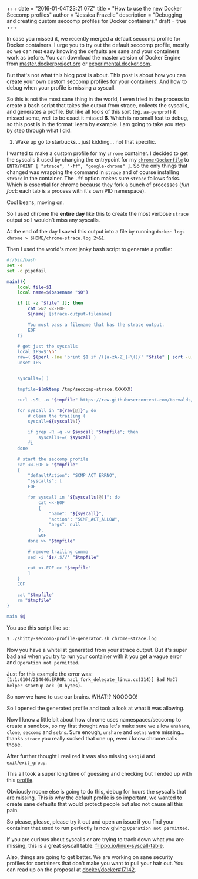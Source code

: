 +++
date = "2016-01-04T23:21:07Z"
title = "How to use the new Docker Seccomp profiles"
author = "Jessica Frazelle"
description = "Debugging and creating custom seccomp profiles for Docker containers."
draft = true
+++

In case you missed it, we recently merged a default seccomp profile for Docker
containers. I urge you to try out the default seccomp profile, mostly so we can
rest easy knowing the defaults are sane and your containers work as before.
You can download the master version of Docker Engine from
[master.dockerproject.org](https://master.dockerproject.org) or
[experimental.docker.com](https://experimental.docker.com).

But that's not what this blog post is about. This post is about how you can
create your own custom seccomp profiles for your containers. And how to debug when
your profile is missing a syscall.

So this is not the most sane thing in the world, I even tried in the process
to create a bash script that takes the output from strace, collects the
syscalls, and generates a profile. But like all tools of this sort (eg.
`aa-genprof`) it missed some, well to be exact it missed **6**. Which is no
small feat to debug, so this post is in the format: learn by example. I am
going to take you step by step through what I did.

1. Wake up go to starbucks... just kidding... not that specific.

I wanted to make a custom profile for my `chrome` container.
I decided to get the syscalls it used by changing the entrypoint for my
[`chrome/Dockerfile`](https://github.com/jfrazelle/dockerfiles/blob/master/chrome/stable/Dockerfile)
to `ENTRYPOINT [ "strace", "-ff", "google-chrome" ]`. So the only things that
changed was wrapping the command in `strace` and of course installing `strace`
in the container. The `-ff` option makes sure `strace` follows forks. Which is
essential for chrome because they fork a bunch of processes (*fun fact*: each tab
is a process with it's own PID namespace).

Cool beans, moving on.

So I used chrome the **entire day** like this to create the most verbose
`strace` output so I wouldn't miss any syscalls.

At the end of the day I saved this output into a file by running
`docker logs chrome > $HOME/chrome-strace.log 2>&1`.

Then I used the world's most janky bash script to generate a profile:

```bash
#!/bin/bash
set -e
set -o pipefail

main(){
	local file=$1
	local name=$(basename "$0")

	if [[ -z "$file" ]]; then
		cat >&2 <<-EOF
		${name} [strace-output-filename]

		You must pass a filename that has the strace output.
		EOF
	fi

	# get just the syscalls
	local IFS=$'\n'
	raw=( $(perl -lne 'print $1 if /([a-zA-Z_]+\()/' "$file" | sort -u) )
	unset IFS


	syscalls=( )

	tmpfile=$(mktemp /tmp/seccomp-strace.XXXXXX)

	curl -sSL -o "$tmpfile" https://raw.githubusercontent.com/torvalds/linux/master/arch/x86/entry/syscalls/syscall_64.tbl

	for syscall in "${raw[@]}"; do
		# clean the trailing (
		syscall=${syscall%(}

		if grep -R -q -w $syscall "$tmpfile"; then
			syscalls+=( $syscall )
		fi
	done

	# start the seccomp profile
	cat <<-EOF > "$tmpfile"
	{
		"defaultAction": "SCMP_ACT_ERRNO",
		"syscalls": [
		EOF

		for syscall in "${syscalls[@]}"; do
			cat <<-EOF
			{
				"name": "${syscall}",
				"action": "SCMP_ACT_ALLOW",
				"args": null
			},
			EOF
		done >> "$tmpfile"

		# remove trailing comma
		sed -i '$s/,$//' "$tmpfile"

		cat <<-EOF >> "$tmpfile"
		]
	}
	EOF

	cat "$tmpfile"
	rm "$tmpfile"
}

main $@
```

You use this script like so:

```bash
$ ./shitty-seccomp-profile-generator.sh chrome-strace.log
```

Now you have a whitelist generated from your strace output. But it's super bad
and when you try to run your container with it you get a vague error and
`Operation not permitted`.

Just for this example the error was:
`[1:1:0104/214046:ERROR:nacl_fork_delegate_linux.cc(314)] Bad NaCl helper startup ack (0 bytes)`.

So now we have to use our brains. WHAT!? NOOOOO!

So I opened the generated profile and took a look at what it was allowing.

Now I know a little bit about how chrome uses namespaces/seccomp to create a
sandbox, so my first thought was let's make sure we allow `unshare`, `clone`,
`seccomp` and `setns`. Sure enough, `unshare` and `setns` were missing... thanks `strace`
you really sucked that one up, even _I_ know chrome calls those.

After further thought I realized it was also missing `setgid` and
`exit`/`exit_group`.

This all took a super long time of guessing and checking but I ended up with
this [profile](https://github.com/jfrazelle/dotfiles/blob/master/etc/docker/seccomp/chrome.json).

Obviously noone else is going to do this, debug for hours the syscalls that are
missing. This is why the default profile is so important, we wanted to create
sane defaults that would protect people but also not cause all this pain.

So please, please, please try it out and open an issue if you find your
container that used to run perfectly is now giving `Operation not permitted`.

If you are curious about syscalls or are trying to track down what you are
missing, this is a great syscall table: [filippo.io/linux-syscall-table](https://filippo.io/linux-syscall-table/).

Also, things are going to get better. We are working on sane security profiles
for containers that don't make you want to pull your hair out. You can read up
on the proposal at
[docker/docker#17142](https://github.com/docker/docker/issues/17142#issuecomment-148974642).

